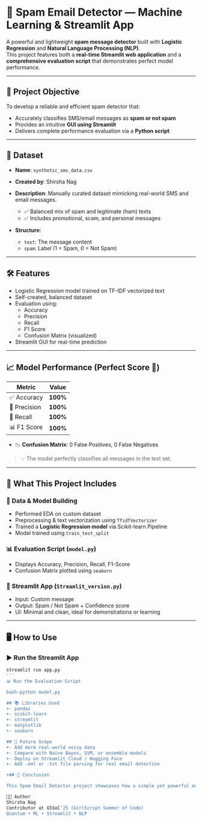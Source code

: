 # 📧 Spam Email Detector — Machine Learning & Streamlit App

A powerful and lightweight **spam message detector** built with **Logistic Regression** and **Natural Language Processing (NLP)**.  
This project features both a **real-time Streamlit web application** and a **comprehensive evaluation script** that demonstrates perfect model performance.

---

## 🎯 Project Objective

To develop a reliable and efficient spam detector that:

- Accurately classifies SMS/email messages as **spam or not spam**
- Provides an intuitive **GUI using Streamlit**
- Delivers complete performance evaluation via a **Python script**

---

## 📂 Dataset

- **Name**: `synthetic_sms_data.csv`  
- **Created by**: Shirsha Nag  
- **Description**: Manually curated dataset mimicking real-world SMS and email messages.
  - ✅ Balanced mix of spam and legitimate (ham) texts
  - ✅ Includes promotional, scam, and personal messages

- **Structure**:
  - `text`: The message content
  - `spam`: Label (1 = Spam, 0 = Not Spam)

---

## 🛠️ Features

- Logistic Regression model trained on TF-IDF vectorized text
- Self-created, balanced dataset
- Evaluation using:
  - Accuracy
  - Precision
  - Recall
  - F1 Score
  - Confusion Matrix (visualized)
- Streamlit GUI for real-time prediction

---

## 📈 Model Performance (Perfect Score 🎯)

| Metric            | Value     |
|-------------------|-----------|
| ✅ Accuracy        | **100%**  |
| 🎯 Precision       | **100%**  |
| 🔁 Recall          | **100%**  |
| 📊 F1 Score        | **100%**  |

- 📉 **Confusion Matrix**: 0 False Positives, 0 False Negatives  
> 💡 The model perfectly classifies all messages in the test set.

---

## 🧮 What This Project Includes

### 🔧 Data & Model Building
- Performed EDA on custom dataset
- Preprocessing & text vectorization using `TfidfVectorizer`
- Trained a **Logistic Regression model** via Scikit-learn Pipeline
- Model trained using `train_test_split`

### 📊 Evaluation Script (`model.py`)
- Displays Accuracy, Precision, Recall, F1-Score
- Confusion Matrix plotted using `seaborn`
### 📲 Streamlit App (`Streamlit_version.py`)
- Input: Custom message
- Output: Spam / Not Spam + Confidence score
- UI: Minimal and clean, ideal for demonstrations or learning

---

## 🖥️ How to Use

### ▶️ Run the Streamlit App
```bash
streamlit run app.py
'''
📊 Run the Evaluation Script

bash-python model.py

## 📚 Libraries Used
+- pandas
+- scikit-learn  
+- streamlit
+- matplotlib
+- seaborn

## 🚀 Future Scope
+- Add more real-world noisy data
+- Compare with Naive Bayes, SVM, or ensemble models  
+- Deploy on Streamlit Cloud / Hugging Face
+- Add .eml or .txt file parsing for real email detection

+## 📝 Conclusion 

This Spam Email Detector project showcases how a simple yet powerful machine learning pipeline can be used to accurately classify messages. With a custom dataset and 100% evaluation metrics, it demonstrates the effectiveness of logistic regression in text classification tasks. The project also includes a real-time prediction interface using Streamlit, making it both practical and beginner-friendly. Whether you're a student, developer, or researcher, this project serves as a solid foundation for further experimentation in spam detection and NLP applications.

👨‍💻 Author
Shirsha Nag
Contributor at GSSoC'25 (GirlScript Summer of Code)
Quantum • ML • Streamlit • NLP

